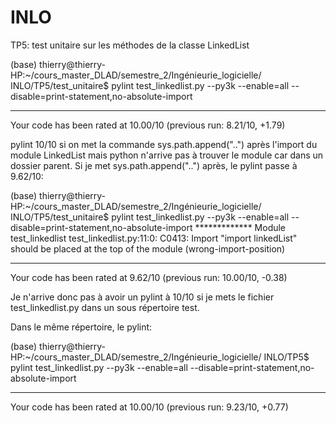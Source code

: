 # INLO

TP5: test unitaire sur les méthodes de la classe LinkedList



(base) thierry@thierry-HP:~/cours_master_DLAD/semestre_2/Ingénieurie_logicielle/
INLO/TP5/test_unitaire$ pylint test_linkedlist.py --py3k --enable=all --disable=print-statement,no-absolute-import

-------------------------------------------------------------------
Your code has been rated at 10.00/10 (previous run: 8.21/10, +1.79)

pylint 10/10 si on met la commande sys.path.append("..") après l'import du module LinkedList mais python n'arrive pas à trouver le module car dans un dossier parent.
Si je met sys.path.append("..") après, le pylint passe à 9.62/10:

(base) thierry@thierry-HP:~/cours_master_DLAD/semestre_2/Ingénieurie_logicielle/
INLO/TP5/test_unitaire$ pylint test_linkedlist.py --py3k --enable=all --disable=print-statement,no-absolute-import
************* Module test_linkedlist
test_linkedlist.py:11:0: C0413: Import "import linkedList" should be placed at the top of the module (wrong-import-position)

-------------------------------------------------------------------
Your code has been rated at 9.62/10 (previous run: 10.00/10, -0.38)

Je n'arrive donc pas à avoir un pylint à 10/10 si je mets le fichier test_linkedlist.py dans un sous répertoire test.


Dans le même répertoire, le pylint:

(base) thierry@thierry-HP:~/cours_master_DLAD/semestre_2/Ingénieurie_logicielle/
INLO/TP5$ pylint test_linkedlist.py --py3k --enable=all --disable=print-statement,no-absolute-import

-------------------------------------------------------------------
Your code has been rated at 10.00/10 (previous run: 9.23/10, +0.77)

